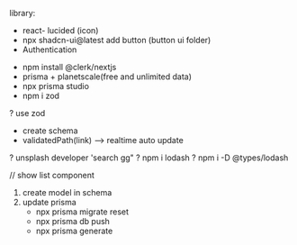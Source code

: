 library:
- react- lucided (icon)
- npx shadcn-ui@latest add button (button ui folder)
- Authentication
 + npm install @clerk/nextjs
 + prisma + planetscale(free and unlimited  data)
 + npx prisma studio
 + npm i zod

? use zod
- create schema
- validatedPath(link) --> realtime auto update

? unsplash developer 'search gg"
? npm i lodash
? npm i -D @types/lodash

// show list component
1. create model in schema
2. update prisma
    + npx prisma migrate reset
    + npx prisma db push
    + npx prisma generate 
   


